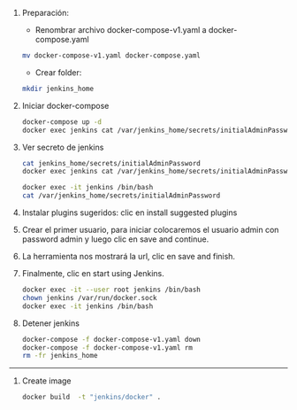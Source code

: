 1. Preparación:
    * Renombrar archivo docker-compose-v1.yaml a docker-compose.yaml

    ```bash
    mv docker-compose-v1.yaml docker-compose.yaml
    ```
    
    * Crear folder: 

    ```bash
    mkdir jenkins_home
    ```

1. Iniciar docker-compose
    ```bash
    docker-compose up -d
    docker exec jenkins cat /var/jenkins_home/secrets/initialAdminPassword
    ```

1. Ver secreto de jenkins
    ```bash
    cat jenkins_home/secrets/initialAdminPassword
    docker exec jenkins cat /var/jenkins_home/secrets/initialAdminPassword
    
    docker exec -it jenkins /bin/bash
    cat /var/jenkins_home/secrets/initialAdminPassword
    ```

1. Instalar plugins sugeridos: clic en install suggested plugins

1. Crear el primer usuario, para iniciar colocaremos el usuario admin con password admin y luego clic en save and continue.

1. La herramienta nos mostrará la url, clic en save and finish.

1. Finalmente, clic en start using Jenkins.




    ```bash         
    docker exec -it --user root jenkins /bin/bash
    chown jenkins /var/run/docker.sock
    docker exec -it jenkins /bin/bash
    ``` 


1. Detener jenkins
    ```bash
    docker-compose -f docker-compose-v1.yaml down
    docker-compose -f docker-compose-v1.yaml rm
    rm -fr jenkins_home
    ```

------

1. Create image
    ```bash   
   docker build  -t "jenkins/docker" .
    ```
